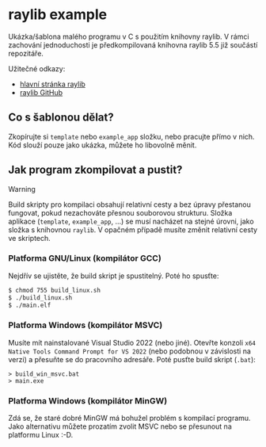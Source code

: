 # raylib example

Ukázka/šablona malého programu v C s použitím knihovny raylib. V rámci zachování jednoduchosti je předkompilovaná knihovna raylib 5.5 již součástí repozitáře.

Užitečné odkazy:
- [hlavní stránka raylib](https://www.raylib.com/)
- [raylib GitHub](https://github.com/raysan5/raylib)

## Co s šablonou dělat?

Zkopírujte si `template` nebo `example_app` složku, nebo pracujte přímo v nich. Kód slouží pouze jako ukázka, můžete ho libovolně měnit.

## Jak program zkompilovat a pustit?

> [!WARNING]
> Build skripty pro kompilaci obsahují relativní cesty a bez úpravy přestanou fungovat, pokud nezachováte přesnou souborovou strukturu.
> Složka aplikace (`template`, `example_app`, ...) se musí nacházet na stejné úrovni, jako složka s knihovnou `raylib`. V opačném případě musíte změnit relativní cesty ve skriptech.

### Platforma GNU/Linux (kompilátor GCC)

Nejdřív se ujistěte, že build skript je spustitelný. Poté ho spusťte:

```bash
$ chmod 755 build_linux.sh
$ ./build_linux.sh
$ ./main.elf
```

### Platforma Windows (kompilátor MSVC)

Musíte mít nainstalované Visual Studio 2022 (nebo jiné). Otevřte konzoli `x64 Native Tools Command Prompt for VS 2022` (nebo podobnou v závislosti na verzi) a přesuňte se do pracovního adresáře. Poté pusťte build skript (`.bat`):

```
> build_win_msvc.bat
> main.exe
```

### Platforma Windows (kompilátor MinGW)

Zdá se, že staré dobré MinGW má bohužel problém s kompilací programu. Jako alternativu můžete prozatím zvolit MSVC nebo se přesunout na platformu Linux :-D.
